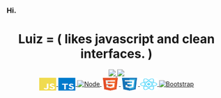 ### Hi.


<div align="center">
  <h1> Luiz = ( likes javascript and clean interfaces. ) </h1>
  <a href="https://github.com/obrientatsuya">
  <img height="150cm" src="https://github-readme-stats.vercel.app/api?username=obrientatsuya&show_icons=true&theme=tokyonight&include_all_commits=true&count_private=true"/>
  <img height="150cm" src="https://github-readme-stats.vercel.app/api/top-langs/?username=obrientatsuya&layout=compact&langs_count=7&theme=tokyonight"/>
</div>



<div align="center">

  <img align="center" alt="Js" height="30" width="40" src="https://raw.githubusercontent.com/devicons/devicon/master/icons/javascript/javascript-plain.svg">
  <img align="center" alt="Ts" height="30" width="40" src="https://raw.githubusercontent.com/devicons/devicon/master/icons/typescript/typescript-plain.svg">
  <img align="center" alt="Node" height="30" width="40" src="https://cdn.jsdelivr.net/gh/devicons/devicon/icons/nodejs/nodejs-original.svg">
  <img align="center" alt="HTML" height="30" width="40" src="https://raw.githubusercontent.com/devicons/devicon/master/icons/html5/html5-original.svg">
  <img align="center" alt="CSS" height="30" width="40" src="https://raw.githubusercontent.com/devicons/devicon/master/icons/css3/css3-original.svg">
  <img align="center" alt="React" height="30" width="40" src="https://raw.githubusercontent.com/devicons/devicon/master/icons/react/react-original.svg">
  <img align="center" alt="Bootstrap" height="30" width="40" src="https://cdn.jsdelivr.net/gh/devicons/devicon/icons/bootstrap/bootstrap-plain-wordmark.svg">
</div>
